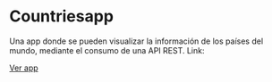 # Countriesapp
Una app donde se pueden visualizar la información de los países del mundo, mediante el consumo de una API REST.
Link:

<a href="https://countriesapp-iota.vercel.app/" target="_blank">Ver app</a>

